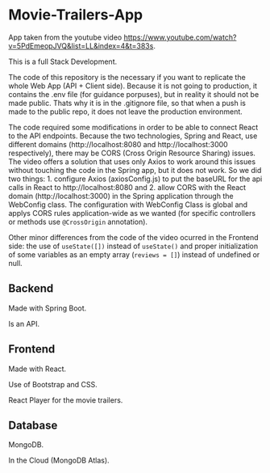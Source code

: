# Movie-Trailers-App
App taken from the youtube video https://www.youtube.com/watch?v=5PdEmeopJVQ&list=LL&index=4&t=383s.

This is a full Stack Development.

The code of this repository is the necessary if you want to replicate the whole Web App (API + Client side). Because it is not going to production, it contains the .env file (for guidance porpuses), but in reality it should not be made public. Thats why it is in the .gitignore file, so that when a push is made to the public repo, it does not leave the production environment.

The code required some modifications in order to be able to connect React to the API endpoints. Because the two technologies, Spring and React, use different domains (http://localhost:8080 and http://localhost:3000 respectively), there may be CORS (Cross Origin Resource Sharing) issues. The video offers a solution that uses only Axios to work around this issues without touching the code in the Spring app, but it does not work. So we did two things: 1. configure Axios (axiosConfig.js) to put the baseURL for the api calls in React to http://localhost:8080 and 2. allow CORS with the React domain (http://localhost:3000) in the Spring application through the WebConfig class. The configuration with WebConfig Class is global and applys CORS rules application-wide as we wanted (for specific controllers or methods use `@CrossOrigin` annotation).

Other minor differences from the code of the video ocurred in the Frontend side: the use of `useState([])` instead of `useState()` and proper initialization of some variables as an empty array (`reviews = []`) instead of undefined or null.


## Backend
Made with Spring Boot.

Is an API.

## Frontend
Made with React.

Use of Bootstrap and CSS.

React Player for the movie trailers.

## Database
MongoDB.

In the Cloud (MongoDB Atlas).
